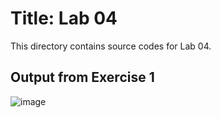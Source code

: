 # Title: Lab 04

This directory contains source codes for Lab 04.

## Output from Exercise 1

![image](https://github.com/athirahshuhaidi/dadrepository/blob/main/TCPDateClientApp/images/OutputExercise01-1.png)


